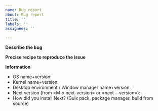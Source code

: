 ```yaml
---
name: Bug report
about: Bug report
title: ''
labels: ''
assignees: ''

---
```


**Describe the bug**

**Precise recipe to reproduce the issue**

**Information**
- OS name+version:
- Kernel name+version:
- Desktop environment / Window manager name+version:
- Next version (from =M-x next-version= or =next --version=):
- How did you install Next? (Guix pack, package manager, build from source)
